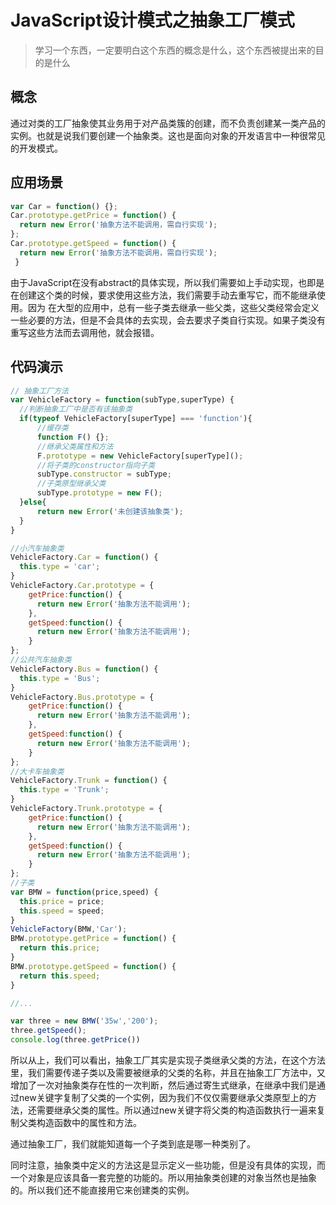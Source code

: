 # JavaScript设计模式之抽象工厂模式
> 学习一个东西，一定要明白这个东西的概念是什么，这个东西被提出来的目的是什么

## 概念
通过对类的工厂抽象使其业务用于对产品类簇的创建，而不负责创建某一类产品的实例。也就是说我们要创建一个抽象类。这也是面向对象的开发语言中一种很常见的开发模式。

## 应用场景
```javascript
var Car = function() {};
Car.prototype.getPrice = function() {
  return new Error('抽象方法不能调用，需自行实现');
};
Car.prototype.getSpeed = function() {
  return new Error('抽象方法不能调用，需自行实现');
 }
```

由于JavaScript在没有abstract的具体实现，所以我们需要如上手动实现，也即是在创建这个类的时候，要求使用这些方法，我们需要手动去重写它，而不能继承使用。因为
在大型的应用中，总有一些子类去继承一些父类，这些父类经常会定义一些必要的方法，但是不会具体的去实现，会去要求子类自行实现。如果子类没有重写这些方法而去调用他，就会报错。


## 代码演示
```javascript
// 抽象工厂方法
var VehicleFactory = function(subType,superType) {
  //判断抽象工厂中是否有该抽象类
  if(typeof VehicleFactory[superType] === 'function'){
      //缓存类
      function F() {};
      //继承父类属性和方法
      F.prototype = new VehicleFactory[superType]();
      //将子类的constructor指向子类
      subType.constructor = subType;
      //子类原型继承父类
      subType.prototype = new F();
  }else{
      return new Error('未创建该抽象类');
  }
}

//小汽车抽象类
VehicleFactory.Car = function() {
  this.type = 'car';
}
VehicleFactory.Car.prototype = {
    getPrice:function() {
      return new Error('抽象方法不能调用');
    },
    getSpeed:function() {
      return new Error('抽象方法不能调用');
    }
};
//公共汽车抽象类
VehicleFactory.Bus = function() {
  this.type = 'Bus';
}
VehicleFactory.Bus.prototype = {
    getPrice:function() {
      return new Error('抽象方法不能调用');
    },
    getSpeed:function() {
      return new Error('抽象方法不能调用');
    }
};
//大卡车抽象类
VehicleFactory.Trunk = function() {
  this.type = 'Trunk';
}
VehicleFactory.Trunk.prototype = {
    getPrice:function() {
      return new Error('抽象方法不能调用');
    },
    getSpeed:function() {
      return new Error('抽象方法不能调用');
    }
};
//子类
var BMW = function(price,speed) {
  this.price = price;
  this.speed = speed;
}
VehicleFactory(BMW,'Car');
BMW.prototype.getPrice = function() {
  return this.price;
}
BMW.prototype.getSpeed = function() {
  return this.speed;
}

//...

var three = new BMW('35w','200');
three.getSpeed();
console.log(three.getPrice())
```

所以从上，我们可以看出，抽象工厂其实是实现子类继承父类的方法，在这个方法里，我们需要传递子类以及需要被继承的父类的名称，并且在抽象工厂方法中，又增加了一次对抽象类存在性的一次判断，然后通过寄生式继承，在继承中我们是通过new关键字复制了父类的一个实例，因为我们不仅仅需要继承父类原型上的方法，还需要继承父类的属性。所以通过new关键字将父类的构造函数执行一遍来复制父类构造函数中的属性和方法。

通过抽象工厂，我们就能知道每一个子类到底是哪一种类别了。

同时注意，抽象类中定义的方法这是显示定义一些功能，但是没有具体的实现，而一个对象是应该具备一套完整的功能的。所以用抽象类创建的对象当然也是抽象的。所以我们还不能直接用它来创建类的实例。